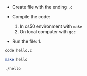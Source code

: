 - Create file with the ending `.c`
- Compile the code:
	1. In cs50 environment with `make`
	2. On local computer with `gcc`

- Run the file:
	1. 
```bash
code hello.c

make hello

./hello
```
